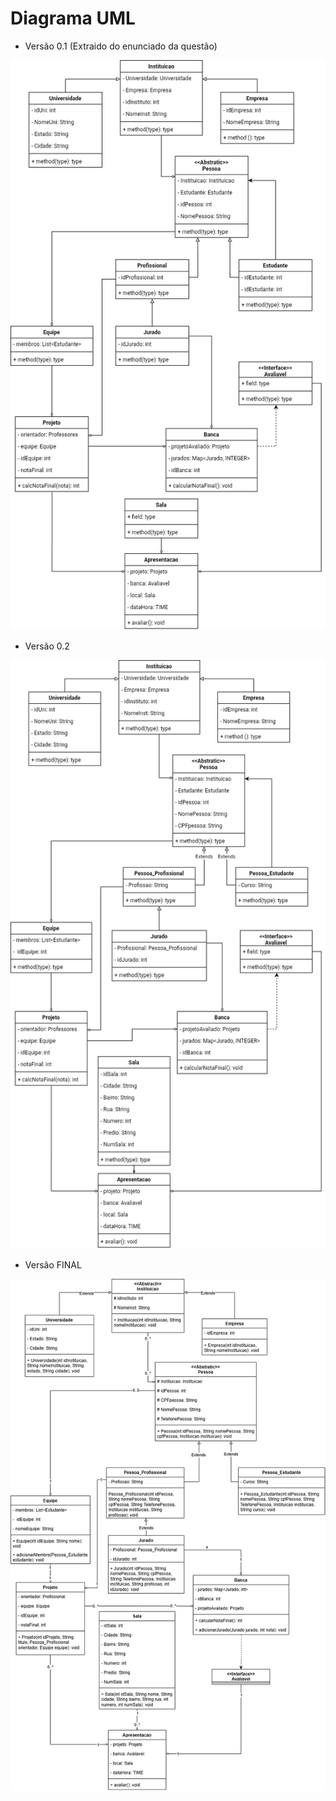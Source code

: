 # Diagrama UML

- Versão 0.1 (Extraido do enunciado da questão)

  
![UML](img/HackathonsUniversitariosUML.drawio.png "Diagrama UML do Projeto.")


- Versão 0.2

  
![UML](img/HackathonsUniversitariosUML2.drawio.png "Diagrama UML do Projeto.")


- Versão FINAL

  
![UML](img/HackathonsUniversitariosUML4.drawio.png "Diagrama UML do Projeto.")
